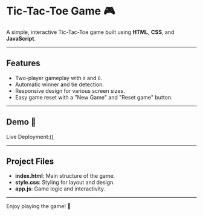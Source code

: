 # Tic-Tac-Toe Game 🎮
A simple, interactive Tic-Tac-Toe game built using **HTML**, **CSS**, and **JavaScript**.

---
## Features
- Two-player gameplay with `X` and `O`.
- Automatic winner and tie detection.
- Responsive design for various screen sizes.
- Easy game reset with a "New Game" and "Reset game" button.

---

## Demo 🚀
Live Deployment:[()]()

---
## Project Files
- **index.html**: Main structure of the game.
- **style.css**: Styling for layout and design.
- **app.js**: Game logic and interactivity.

---
Enjoy playing the game! 🎉
